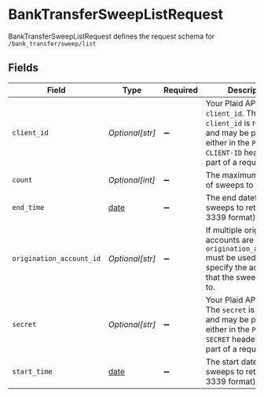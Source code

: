 # BankTransferSweepListRequest

BankTransferSweepListRequest defines the request schema for `/bank_transfer/sweep/list`


## Fields

| Field                                                                                                                                            | Type                                                                                                                                             | Required                                                                                                                                         | Description                                                                                                                                      |
| ------------------------------------------------------------------------------------------------------------------------------------------------ | ------------------------------------------------------------------------------------------------------------------------------------------------ | ------------------------------------------------------------------------------------------------------------------------------------------------ | ------------------------------------------------------------------------------------------------------------------------------------------------ |
| `client_id`                                                                                                                                      | *Optional[str]*                                                                                                                                  | :heavy_minus_sign:                                                                                                                               | Your Plaid API `client_id`. The `client_id` is required and may be provided either in the `PLAID-CLIENT-ID` header or as part of a request body. |
| `count`                                                                                                                                          | *Optional[int]*                                                                                                                                  | :heavy_minus_sign:                                                                                                                               | The maximum number of sweeps to return.                                                                                                          |
| `end_time`                                                                                                                                       | [date](https://docs.python.org/3/library/datetime.html#date-objects)                                                                             | :heavy_minus_sign:                                                                                                                               | The end datetime of sweeps to return (RFC 3339 format).                                                                                          |
| `origination_account_id`                                                                                                                         | *Optional[str]*                                                                                                                                  | :heavy_minus_sign:                                                                                                                               | If multiple origination accounts are available, `origination_account_id` must be used to specify the account that the sweeps belong to.          |
| `secret`                                                                                                                                         | *Optional[str]*                                                                                                                                  | :heavy_minus_sign:                                                                                                                               | Your Plaid API `secret`. The `secret` is required and may be provided either in the `PLAID-SECRET` header or as part of a request body.          |
| `start_time`                                                                                                                                     | [date](https://docs.python.org/3/library/datetime.html#date-objects)                                                                             | :heavy_minus_sign:                                                                                                                               | The start datetime of sweeps to return (RFC 3339 format).                                                                                        |